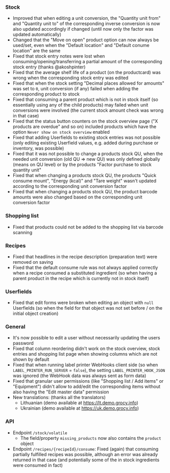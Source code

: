 ### Stock

- Improved that when editing a unit conversion, the "Quantity unit from" and "Quantity unit to" of the corresponding inverse conversion is now also updated accordingly if changed (until now only the factor was updated automatically)
- Changed that the "Move on open" product option can now always be used/set, even when the "Default location" and "Default conume location" are the same
- Fixed that stock entry notes were lost when consuming/opening/transferring a partial amount of the corresponding stock entry (thanks @akoshpinter)
- Fixed that the average shelf life of a product (on the productcard) was wrong when the corresponding stock entry was edited
- Fixed that when the stock setting "Decimal places allowed for amounts" was set to `0`, unit conversion (if any) failed when adding the corresponding product to stock
- Fixed that consuming a parent product which is not in stock itself (so essentially using any of the child products) may failed when unit conversions were involved (the current stock amount check was wrong in that case)
- Fixed that the status button counters on the stock overview page ("X products are overdue" and so on) included products which have the option `Never show on stock overview` enabled
- Fixed that adding Userfields to existing stock entries was not possible (only editing existing Userfield values, e.g. added during purchase or inventory, was possible)
- Fixed that it was not possible to change a products stock QU, when the needed unit conversion (old QU => new QU) was only defined globally (means on QU level) or by the products "Factor purchase to stock quantity unit"
- Fixed that when changing a products stock QU, the products "Quick consume mount", "Energy (kcal)" and "Tare weight" wasn't updated according to the corresponding unit conversion factor
- Fixed that when changing a products stock QU, the product barcode amounts were also changed based on the corresponding unit conversion factor

### Shopping list

- Fixed that products could not be added to the shopping list via barcode scanning

### Recipes

- Fixed that headlines in the recipe description (preparation text) were removed on saving
- Fixed that the default consume rule was not always applied correctly when a recipe consumed a substituted ingredient (so when having a parent product in the recipe which is currently not in stock itself)

### Userfields

- Fixed that edit forms were broken when editing an object with `null` Userfields (so when the field for that object was not set before / on the initial object creation)

### General

- It's now possible to edit a user without necessarily updating the users password
- Fixed that column reordering didn't work on the stock overview, stock entries and shopping list page when showing columns which are not shown by default
- Fixed that when running label printer WebHooks client side (so when `LABEL_PRINTER_RUN_SERVER` = `false`), the setting `LABEL_PRINTER_HOOK_JSON` was ignored (the WebHook data was always sent as form data)
- Fixed that granular user permissions (like "Shopping list / Add items" or "Equipment") didn't allow to add/edit the corresponding items without also having the "Edit master data" permission
- New translations: (thanks all the translators)
  - Lithuanian (demo available at <https://lt.demo.grocy.info>)
  - Ukrainian (demo available at <https://uk.demo.grocy.info>)

### API

- Endpoint `/stock/volatile`
  - The field/property `missing_products` now also contains the `product` object
- Endpoint `/recipes/{recipeId}/consume`: Fixed (again) that consuming partially fulfilled recipes was possible, although an error was already returned in that case (and potentially some of the in stock ingredients were consumed in fact)

